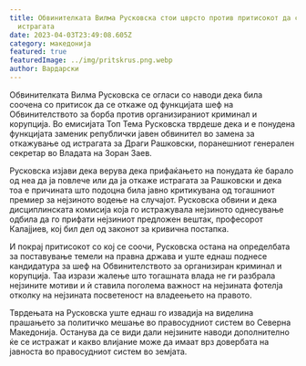 ```yaml
---
title: Обвинителката Вилма Русковска стои цврсто против притисокот да се прекине
  истрагата
date: 2023-04-03T23:49:08.605Z
category: македонија
featured: true
featuredImage: ../img/pritskrus.png.webp
author: Вардарски
---
```


Обвинителката Вилма Русковска се огласи со наводи дека била соочена со притисок да се откаже од функцијата шеф на Обвинителството за борба против организираниот криминал и корупција. Во емисијата Топ Тема Русковска тврдеше дека и е понудена функцијата заменик републички јавен обвинител во замена за откажување од истрагата за Драги Рашковски, поранешниот генерален секретар во Владата на Зоран Заев.

Русковска изјави дека верува дека прифаќањето на понудата ќе барало од неа да ја повлече или да ја откаже истрагата за Рашковски и дека тоа е причината што подоцна била јавно критикувана од тогашниот премиер за нејзиното водење на случајот. Русковска обвини и дека дисциплинската комисија која го истражувала нејзиното однесување одбила да го прифати нејзиниот предложен вештак, професорот Калајјиев, кој бил дел од законот за кривична постапка.

И покрај притисокот со кој се соочи, Русковска остана на определбата за поставување темели на правна држава и уште еднаш поднесе кандидатура за шеф на Обвинителството за организиран криминал и корупција. Таа изрази жалење што тогашната влада не ги разбрала нејзините мотиви и ѝ ставила поголема важност на нејзината фотелја отколку на нејзината посветеност на владеењето на правото.

Тврдењата на Русковска уште еднаш го извадија на виделина прашањето за политичко мешање во правосудниот систем во Северна Македонија. Останува да се види дали нејзините наводи дополнително ќе се истражат и какво влијание може да имаат врз довербата на јавноста во правосудниот систем во земјата.
